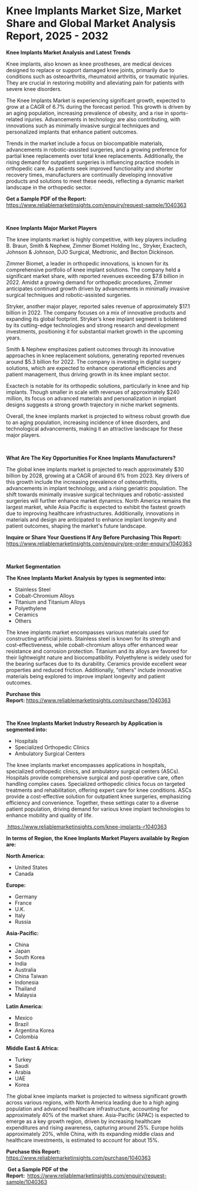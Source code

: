 <p><h1>Knee Implants Market Size, Market Share and Global Market Analysis Report, 2025 - 2032</h1></p><p><strong>Knee Implants Market Analysis and Latest Trends</strong></p>
<p><p>Knee implants, also known as knee prostheses, are medical devices designed to replace or support damaged knee joints, primarily due to conditions such as osteoarthritis, rheumatoid arthritis, or traumatic injuries. They are crucial in restoring mobility and alleviating pain for patients with severe knee disorders.</p><p>The Knee Implants Market is experiencing significant growth, expected to grow at a CAGR of 6.7% during the forecast period. This growth is driven by an aging population, increasing prevalence of obesity, and a rise in sports-related injuries. Advancements in technology are also contributing, with innovations such as minimally invasive surgical techniques and personalized implants that enhance patient outcomes.</p><p>Trends in the market include a focus on biocompatible materials, advancements in robotic-assisted surgeries, and a growing preference for partial knee replacements over total knee replacements. Additionally, the rising demand for outpatient surgeries is influencing practice models in orthopedic care. As patients seek improved functionality and shorter recovery times, manufacturers are continually developing innovative products and solutions to meet these needs, reflecting a dynamic market landscape in the orthopedic sector.</p></p>
<p><strong>Get a Sample PDF of the Report:&nbsp;</strong> <a href="https://www.reliablemarketinsights.com/enquiry/request-sample/1040363?utm_campaign=2193&utm_medium=2&utm_source=Github&utm_content=ia&utm_term=13042025&utm_id=knee-implants">https://www.reliablemarketinsights.com/enquiry/request-sample/1040363</a></p>
<p>&nbsp;</p>
<p><strong>Knee Implants Major Market Players</strong></p>
<p><p>The knee implants market is highly competitive, with key players including B. Braun, Smith & Nephew, Zimmer Biomet Holding Inc., Stryker, Exactech, Johnson & Johnson, DJO Surgical, Medtronic, and Becton Dickinson. </p><p>Zimmer Biomet, a leader in orthopedic innovations, is known for its comprehensive portfolio of knee implant solutions. The company held a significant market share, with reported revenues exceeding $7.8 billion in 2022. Amidst a growing demand for orthopedic procedures, Zimmer anticipates continued growth driven by advancements in minimally invasive surgical techniques and robotic-assisted surgeries.</p><p>Stryker, another major player, reported sales revenue of approximately $17.1 billion in 2022. The company focuses on a mix of innovative products and expanding its global footprint. Stryker’s knee implant segment is bolstered by its cutting-edge technologies and strong research and development investments, positioning it for substantial market growth in the upcoming years.</p><p>Smith & Nephew emphasizes patient outcomes through its innovative approaches in knee replacement solutions, generating reported revenues around $5.3 billion for 2022. The company is investing in digital surgery solutions, which are expected to enhance operational efficiencies and patient management, thus driving growth in its knee implant sector.</p><p>Exactech is notable for its orthopedic solutions, particularly in knee and hip implants. Though smaller in scale with revenues of approximately $240 million, its focus on advanced materials and personalization in implant designs suggests a strong growth trajectory in niche market segments.</p><p>Overall, the knee implants market is projected to witness robust growth due to an aging population, increasing incidence of knee disorders, and technological advancements, making it an attractive landscape for these major players.</p></p>
<p>&nbsp;</p>
<p><strong>What Are The Key Opportunities For Knee Implants Manufacturers?</strong></p>
<p><p>The global knee implants market is projected to reach approximately $30 billion by 2028, growing at a CAGR of around 6% from 2023. Key drivers of this growth include the increasing prevalence of osteoarthritis, advancements in implant technology, and a rising geriatric population. The shift towards minimally invasive surgical techniques and robotic-assisted surgeries will further enhance market dynamics. North America remains the largest market, while Asia Pacific is expected to exhibit the fastest growth due to improving healthcare infrastructures. Additionally, innovations in materials and design are anticipated to enhance implant longevity and patient outcomes, shaping the market's future landscape.</p></p>
<p><strong>Inquire or Share Your Questions If Any Before Purchasing This Report:</strong> <a href="https://www.reliablemarketinsights.com/enquiry/pre-order-enquiry/1040363?utm_campaign=2193&utm_medium=2&utm_source=Github&utm_content=ia&utm_term=13042025&utm_id=knee-implants">https://www.reliablemarketinsights.com/enquiry/pre-order-enquiry/1040363</a></p>
<p>&nbsp;</p>
<p><strong>Market Segmentation</strong></p>
<p><strong>The Knee Implants Market Analysis by types is segmented into:</strong></p>
<p><ul><li>Stainless Steel</li><li>Cobalt-Chromium Alloys</li><li>Titanium and Titanium Alloys</li><li>Polyethylene</li><li>Ceramics</li><li>Others</li></ul></p>
<p><p>The knee implants market encompasses various materials used for constructing artificial joints. Stainless steel is known for its strength and cost-effectiveness, while cobalt-chromium alloys offer enhanced wear resistance and corrosion protection. Titanium and its alloys are favored for their lightweight nature and biocompatibility. Polyethylene is widely used for the bearing surfaces due to its durability. Ceramics provide excellent wear properties and reduced friction. Additionally, "others" include innovative materials being explored to improve implant longevity and patient outcomes.</p></p>
<p><strong>Purchase this Report:&nbsp;</strong><a href="https://www.reliablemarketinsights.com/purchase/1040363?utm_campaign=2193&utm_medium=2&utm_source=Github&utm_content=ia&utm_term=13042025&utm_id=knee-implants">https://www.reliablemarketinsights.com/purchase/1040363</a></p>
<p>&nbsp;</p>
<p><strong>The Knee Implants Market Industry Research by Application is segmented into:</strong></p>
<p><ul><li>Hospitals</li><li>Specialized Orthopedic Clinics</li><li>Ambulatory Surgical Centers</li></ul></p>
<p><p>The knee implants market encompasses applications in hospitals, specialized orthopedic clinics, and ambulatory surgical centers (ASCs). Hospitals provide comprehensive surgical and post-operative care, often handling complex cases. Specialized orthopedic clinics focus on targeted treatments and rehabilitation, offering expert care for knee conditions. ASCs provide a cost-effective solution for outpatient knee surgeries, emphasizing efficiency and convenience. Together, these settings cater to a diverse patient population, driving demand for various knee implant technologies to enhance mobility and quality of life.</p></p>
<p><a href="https://www.reliablemarketinsights.com/knee-implants-r1040363?utm_campaign=2193&utm_medium=2&utm_source=Github&utm_content=ia&utm_term=13042025&utm_id=knee-implants">&nbsp;https://www.reliablemarketinsights.com/knee-implants-r1040363</a></p>
<p><strong>In terms of Region, the Knee Implants Market Players available by Region are:</strong></p>
<p>
    <p> <strong> North America: </strong>
        <ul>
            <li>United States</li>
            <li>Canada</li>
        </ul>
        </p> 
    <p> <strong> Europe: </strong>
        <ul>
            <li>Germany</li>
            <li>France</li>
            <li>U.K.</li>
            <li>Italy</li>
            <li>Russia</li>
        </ul>
        </p> 
    <p> <strong> Asia-Pacific: </strong>
        <ul>
            <li>China</li>
            <li>Japan</li>
            <li>South Korea</li>
            <li>India</li>
            <li>Australia</li>
            <li>China Taiwan</li>
            <li>Indonesia</li>
            <li>Thailand</li>
            <li>Malaysia</li>
        </ul>
        </p> 
    <p> <strong> Latin America: </strong>
        <ul>
            <li>Mexico</li>
            <li>Brazil</li>
            <li>Argentina Korea</li>
            <li>Colombia</li>
        </ul>
        </p> 
    <p> <strong> Middle East & Africa: </strong>
        <ul>
            <li>Turkey</li>
            <li>Saudi</li>
            <li>Arabia</li>
            <li>UAE</li>
            <li>Korea</li>
        </ul>
    </p>
    </p>
<p><p>The global knee implants market is projected to witness significant growth across various regions, with North America leading due to a high aging population and advanced healthcare infrastructure, accounting for approximately 40% of the market share. Asia-Pacific (APAC) is expected to emerge as a key growth region, driven by increasing healthcare expenditures and rising awareness, capturing around 25%. Europe holds approximately 20%, while China, with its expanding middle class and healthcare investments, is estimated to account for about 15%.</p></p>
<p><strong>Purchase this Report: </strong><a href="https://www.reliablemarketinsights.com/purchase/1040363?utm_campaign=2193&utm_medium=2&utm_source=Github&utm_content=ia&utm_term=13042025&utm_id=knee-implants">https://www.reliablemarketinsights.com/purchase/1040363</a></p>
<p>&nbsp;<strong>Get a Sample PDF of the Report:&nbsp;&nbsp;</strong><a href="https://www.reliablemarketinsights.com/enquiry/request-sample/1040363?utm_campaign=2193&utm_medium=2&utm_source=Github&utm_content=ia&utm_term=13042025&utm_id=knee-implants">https://www.reliablemarketinsights.com/enquiry/request-sample/1040363</a></p>
<p><strong></strong></p>
<p><p></p><p></p><p></p></p>